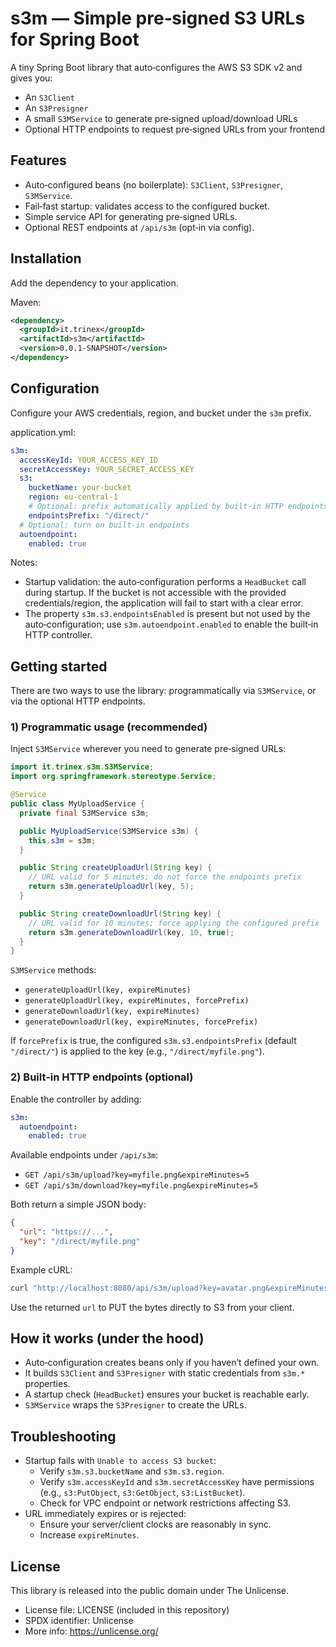 # s3m — Simple pre‑signed S3 URLs for Spring Boot

A tiny Spring Boot library that auto‑configures the AWS S3 SDK v2 and gives you:

- An `S3Client`
- An `S3Presigner`
- A small `S3MService` to generate pre‑signed upload/download URLs
- Optional HTTP endpoints to request pre‑signed URLs from your frontend


## Features
- Auto‑configured beans (no boilerplate): `S3Client`, `S3Presigner`, `S3MService`.
- Fail‑fast startup: validates access to the configured bucket.
- Simple service API for generating pre‑signed URLs.
- Optional REST endpoints at `/api/s3m` (opt‑in via config).


## Installation
Add the dependency to your application.

Maven:

```xml
<dependency>
  <groupId>it.trinex</groupId>
  <artifactId>s3m</artifactId>
  <version>0.0.1-SNAPSHOT</version>
</dependency>
```

## Configuration
Configure your AWS credentials, region, and bucket under the `s3m` prefix.

application.yml:

```yaml
s3m:
  accessKeyId: YOUR_ACCESS_KEY_ID
  secretAccessKey: YOUR_SECRET_ACCESS_KEY
  s3:
    bucketName: your-bucket
    region: eu-central-1
    # Optional: prefix automatically applied by built‑in HTTP endpoints
    endpointsPrefix: "/direct/"
  # Optional: turn on built‑in endpoints
  autoendpoint:
    enabled: true
```

Notes:
- Startup validation: the auto‑configuration performs a `HeadBucket` call during startup. If the bucket is not accessible with the provided credentials/region, the application will fail to start with a clear error.
- The property `s3m.s3.endpointsEnabled` is present but not used by the auto‑configuration; use `s3m.autoendpoint.enabled` to enable the built‑in HTTP controller.


## Getting started
There are two ways to use the library: programmatically via `S3MService`, or via the optional HTTP endpoints.

### 1) Programmatic usage (recommended)
Inject `S3MService` wherever you need to generate pre‑signed URLs:

```java
import it.trinex.s3m.S3MService;
import org.springframework.stereotype.Service;

@Service
public class MyUploadService {
  private final S3MService s3m;

  public MyUploadService(S3MService s3m) {
    this.s3m = s3m;
  }

  public String createUploadUrl(String key) {
    // URL valid for 5 minutes; do not force the endpoints prefix
    return s3m.generateUploadUrl(key, 5);
  }

  public String createDownloadUrl(String key) {
    // URL valid for 10 minutes; force applying the configured prefix
    return s3m.generateDownloadUrl(key, 10, true);
  }
}
```

`S3MService` methods:
- `generateUploadUrl(key, expireMinutes)`
- `generateUploadUrl(key, expireMinutes, forcePrefix)`
- `generateDownloadUrl(key, expireMinutes)`
- `generateDownloadUrl(key, expireMinutes, forcePrefix)`

If `forcePrefix` is true, the configured `s3m.s3.endpointsPrefix` (default `"/direct/"`) is applied to the key (e.g., `"/direct/myfile.png"`).


### 2) Built‑in HTTP endpoints (optional)
Enable the controller by adding:

```yaml
s3m:
  autoendpoint:
    enabled: true
```

Available endpoints under `/api/s3m`:

- `GET /api/s3m/upload?key=myfile.png&expireMinutes=5`
- `GET /api/s3m/download?key=myfile.png&expireMinutes=5`

Both return a simple JSON body:

```json
{
  "url": "https://...",
  "key": "/direct/myfile.png"
}
```

Example cURL:

```bash
curl "http://localhost:8080/api/s3m/upload?key=avatar.png&expireMinutes=5"
```

Use the returned `url` to PUT the bytes directly to S3 from your client.


## How it works (under the hood)
- Auto‑configuration creates beans only if you haven’t defined your own.
- It builds `S3Client` and `S3Presigner` with static credentials from `s3m.*` properties.
- A startup check (`HeadBucket`) ensures your bucket is reachable early.
- `S3MService` wraps the `S3Presigner` to create the URLs.


## Troubleshooting
- Startup fails with `Unable to access S3 bucket`:
  - Verify `s3m.s3.bucketName` and `s3m.s3.region`.
  - Verify `s3m.accessKeyId` and `s3m.secretAccessKey` have permissions (e.g., `s3:PutObject`, `s3:GetObject`, `s3:ListBucket`).
  - Check for VPC endpoint or network restrictions affecting S3.
- URL immediately expires or is rejected:
  - Ensure your server/client clocks are reasonably in sync.
  - Increase `expireMinutes`.



## License
This library is released into the public domain under The Unlicense.

- License file: LICENSE (included in this repository)
- SPDX identifier: Unlicense
- More info: https://unlicense.org/


